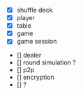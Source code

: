 - [x] shuffle deck
- [x] player
- [x] table
- [x] game
- [x] game session
- [] dealer
- [] round simulation ?
- [] p2p
- [] encryption
- [] ?
